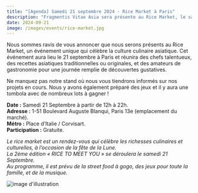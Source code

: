 ```yaml
---
title: "[Agenda] Samedi 21 septembre 2024 - Rice Market à Paris"
description: "Fragmentis Vitae Asia sera présente au Rice Market, le samedi 21 septembre, de 12h à 22h."
date: 2024-09-21
image: /images/events/rice-market.jpg
---
```


Nous sommes ravis de vous annoncer que nous serons présents au Rice Market, un événement unique qui célèbre la culture culinaire asiatique. Cet événement aura lieu le 21 septembre à Paris et réunira des chefs talentueux, des recettes asiatiques traditionnelles ou originales, et des amateurs de gastronomie pour une journée remplie de découvertes gustatives.<br>

Ne manquez pas notre stand où nous vous tiendrons informés sur nos projets en cours. Nous y avons également préparé des jeux et il y aura une tombola avec de nombreux lots à gagner !<br>

**Date :** Samedi 21 Septembre à partir de 12h à 22h.<br>
**Adresse :** 1-51 Boulevard Auguste Blanqui, Paris 13e (emplacement du marché).<br>
**Métro :** Place d’Italie / Corvisart.<br>
**Participation :** Gratuite.<br>

*Le rice market est un rendez-vous qui célèbre les richesses culinaires et culturelles, à l’occasion de la fête de la Lune.*<br>
*La 2ème édition «  RICE TO MEET YOU » se déroulera le samedi 21 Septembre.*<br>
*Au programme, il est prévu de la street food à gogo, des jeux pour toute la famille, et de la musique.*

![image d'illustration](/images/events/rice-market.jpg)
